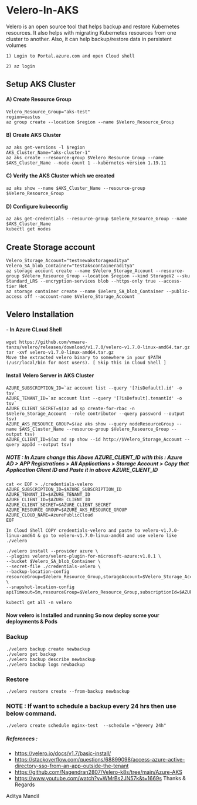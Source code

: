 # Velero-In-AKS
Velero is an open source tool that helps backup and restore Kubernetes resources. It also helps with migrating Kubernetes resources from one cluster to another. Also, it can help backup/restore data in persistent volumes

`1) Login to Portal.azure.com and open Cloud shell `

`2) az login`

## Setup AKS Cluster
#### A) Create Resource Group 
```
Velero_Resource_Group="aks-test"
region=eastus
az group create --location $region --name $Velero_Resource_Group
```
#### B) Create AKS Cluster
```
az aks get-versions -l $region
AKS_Cluster_Name="aks-cluster-1"
az aks create --resource-group $Velero_Resource_Group --name $AKS_Cluster_Name --node-count 1 --kubernetes-version 1.19.11
```
#### C) Verify the AKS Cluster which we created
```
az aks show --name $AKS_Cluster_Name --resource-group $Velero_Resource_Group
```
#### D) Configure kubeconfig
```
az aks get-credentials --resource-group $Velero_Resource_Group --name $AKS_Cluster_Name
kubectl get nodes 
```
## Create Storage account
```
Velero_Storage_Account="testnewakstorageaditya"
Velero_SA_blob_Container="testakscontaineraditya"
az storage account create --name $Velero_Storage_Account --resource-group $Velero_Resource_Group --location $region --kind StorageV2 --sku Standard_LRS --encryption-services blob --https-only true --access-tier Hot
az storage container create --name $Velero_SA_blob_Container --public-access off --account-name $Velero_Storage_Account
```
## Velero Installation

#### - In Azure CLoud Shell
 ```
 wget https://github.com/vmware-tanzu/velero/releases/download/v1.7.0/velero-v1.7.0-linux-amd64.tar.gz
 tar -xvf velero-v1.7.0-linux-amd64.tar.gz
 Move the extracted velero binary to somewhere in your $PATH (/usr/local/bin for most users). [ Skip this in Cloud Shell ]
  ```
#### Install Velero Server in AKS Cluster
```
AZURE_SUBSCRIPTION_ID=`az account list --query '[?isDefault].id' -o tsv`
AZURE_TENANT_ID=`az account list --query '[?isDefault].tenantId' -o tsv`
AZURE_CLIENT_SECRET=$(az ad sp create-for-rbac -n $Velero_Storage_Account --role contributor --query password --output tsv)
AZURE_AKS_RESOURCE_GROUP=$(az aks show --query nodeResourceGroup --name $AKS_Cluster_Name --resource-group $Velero_Resource_Group --output tsv)
AZURE_CLIENT_ID=$(az ad sp show --id http://$Velero_Storage_Account --query appId --output tsv)

```
##### NOTE : In Azure change this Above AZURE_CLIENT_ID with this : Azure AD > APP Registrations > All Applications > Storage Account > Copy that Application Client ID and Paste it in above AZURE_CLIENT_ID
```
cat << EOF > ./credentials-velero
AZURE_SUBSCRIPTION_ID=$AZURE_SUBSCRIPTION_ID
AZURE_TENANT_ID=$AZURE_TENANT_ID
AZURE_CLIENT_ID=$AZURE_CLIENT_ID
AZURE_CLIENT_SECRET=$AZURE_CLIENT_SECRET
AZURE_RESOURCE_GROUP=$AZURE_AKS_RESOURCE_GROUP
AZURE_CLOUD_NAME=AzurePublicCloud
EOF
```
```
In Cloud Shell COPY credentials-velero and paste to velero-v1.7.0-linux-amd64 & go to velero-v1.7.0-linux-amd64 and use velero like ./velero 
```
```
./velero install --provider azure \ 
--plugins velero/velero-plugin-for-microsoft-azure:v1.0.1 \
--bucket $Velero_SA_blob_Container \ 
--secret-file ./credentials-velero \ 
--backup-location-config resourceGroup=$Velero_Resource_Group,storageAccount=$Velero_Storage_Account,subscriptionId=$AZURE_SUBSCRIPTION_ID \ 
--snapshot-location-config apiTimeout=5m,resourceGroup=$Velero_Resource_Group,subscriptionId=$AZURE_SUBSCRIPTION_ID
```
```
kubectl get all -n velero
```
#### Now velero is Installed and running So now deploy some your deployments & Pods

### Backup
```
./velero backup create newbackup
./velero get backup
./velero backup describe newbackup
./velero backup logs newbackup
```
### Restore 
```
./velero restore create --from-backup newbackup
```
### NOTE : If want to schedule a backup every 24 hrs then use below command.
```
./velero create schedule nginx-test  --schedule ="@every 24h"
```
##### References : 
- https://velero.io/docs/v1.7/basic-install/
- https://stackoverflow.com/questions/68899098/access-azure-active-directory-sso-from-an-app-outside-the-tenant
- https://github.com/Nagendran2807/Velero-k8s/tree/main/Azure-AKS
- https://www.youtube.com/watch?v=WMrBs2JN57k&t=1669s
Thanks & Regards

Aditya Mandil

